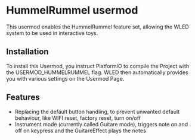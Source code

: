 # HummelRummel usermod

This usermod enables the HummelRummel feature set, allowing the WLED system to be used in interactive toys.

## Installation 

To install this Usermod, you instruct PlatformIO to compile the Project with the USERMOD_HUMMELRUMMEL flag.
WLED then automatically provides you with various settings on the Usermod Page.

## Features

- Replacing the default button handling, to prevent unwanted default behaviour, like WIFI reset, factory reset, turn on/off
- Instrument mode (currently called Guitare mode), triggers note on and off on keypress and the GuitareEffect plays the notes